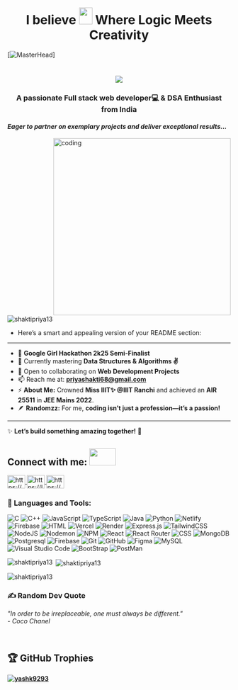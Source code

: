 <h1 align="center">I believe <img src="https://raw.githubusercontent.com/MartinHeinz/MartinHeinz/master/wave.gif" width="30px" height="38"> Where Logic Meets Creativity </h1>

[![MasterHead](https://blogs.swarthmore.edu/its/wp-content/uploads/2022/12/github-universe-1920x768.png)]
<!--<h1 align="center">Hi 👋, I'm Shakti Priya</h1>  -->




<h1 align="center">
    <img src="https://readme-typing-svg.herokuapp.com/?font=Righteous&size=35&center=true&vCenter=true&width=500&height=70&duration=4000&lines=Hi+There!+👋;+I'm+Shakti+Priya!;" />
</h1>




<h3 align="center">A passionate Full stack web developer💻 & DSA Enthusiast from India</h3>
<h4><i>Eager to partner on exemplary projects and deliver exceptional results...</i></h4>
<img align="right" alt="coding" width="400" src="https://startcoding.co.in/wp-content/uploads/2021/12/coding-for-kids.gif">

<p align="left"> <img src="https://komarev.com/ghpvc/?username=shaktipriya13&label=Profile%20views&color=0e75b6&style=flat" alt="shaktipriya13" /> </p>

- Here’s a smart and appealing version of your README section:

---



- 🌟 **Google Girl Hackathon 2k25 Semi-Finalist**  
- 🌱 Currently mastering **Data Structures & Algorithms ✌️**  
- 👯 Open to collaborating on **Web Development Projects**  
- 📫 Reach me at: **priyashakti68@gmail.com**  
- ⚡ **About Me:** Crowned **Miss IIIT✨ @IIIT Ranchi** and achieved an **AIR 25511** in **JEE Mains 2022**.  
- 🪶 **Randomzz:** For me, **coding isn’t just a profession—it’s a passion!**  

---

✨ **Let’s build something amazing together!** 🚀


## Connect with me: <img src='https://raw.githubusercontent.com/ShahriarShafin/ShahriarShafin/main/Assets/handshake.gif' width="60px" height="38">
<p align="left">

<a href="https://linkedin.com/in/shakti-priya-068475298/" target="blank">
    <img align="center" src="https://raw.githubusercontent.com/rahuldkjain/github-profile-readme-generator/master/src/images/icons/Social/linked-in-alt.svg" alt="https://www.linkedin.com/in/shakti-priya-068475298/" height="30" width="40" />
</a>
<a href="https://leetcode.com/u/shakti_priya/" target="blank">
    <img align="center" src="https://raw.githubusercontent.com/rahuldkjain/github-profile-readme-generator/master/src/images/icons/Social/leet-code.svg" alt="https://leetcode.com/u/shakti_priya/" height="30" width="40" />
</a>
<a href="https://www.geeksforgeeks.org/user/shakti2028xls/" target="blank">
    <img align="center" src="https://raw.githubusercontent.com/rahuldkjain/github-profile-readme-generator/master/src/images/icons/Social/geeks-for-geeks.svg" alt="https://www.geeksforgeeks.org/user/shakti2028xls/" height="30" width="40" />
</a>
</p>



### 🧰 Languages and Tools:
![C](https://img.shields.io/badge/c-%2300599C.svg?style=for-the-badge&logo=c&logoColor=white) 
![C++](https://img.shields.io/badge/c++-%2300599C.svg?style=for-the-badge&logo=c%2B%2B&logoColor=white)
![JavaScript](https://img.shields.io/badge/javascript-%23323330.svg?style=for-the-badge&logo=javascript&logoColor=%23F7DF1E) 
![TypeScript](https://img.shields.io/badge/typescript-%23007ACC.svg?style=for-the-badge&logo=typescript&logoColor=white)
![Java](https://img.shields.io/badge/Java-007396.svg?style=for-the-badge&logo=java&logoColor=white)
![Python](https://img.shields.io/badge/Python-14354C?style=for-the-badge&logo=python&logoColor=white)
![Netlify](https://img.shields.io/badge/netlify-%23000000.svg?style=for-the-badge&logo=netlify&logoColor=#00C7B7) 
![Firebase](https://img.shields.io/badge/firebase-%23039BE5.svg?style=for-the-badge&logo=firebase) 
![HTML](https://img.shields.io/badge/html-E34F26.svg?style=for-the-badge&logo=html5&logoColor=white)
![Vercel](https://img.shields.io/badge/vercel-%23000000.svg?style=for-the-badge&logo=vercel&logoColor=white) 
![Render](https://img.shields.io/badge/Render-%46E3B7.svg?style=for-the-badge&logo=render&logoColor=white)
![Express.js](https://img.shields.io/badge/express.js-%23404d59.svg?style=for-the-badge&logo=express&logoColor=%2361DAFB)
![TailwindCSS](https://img.shields.io/badge/tailwindcss-%2338B2AC.svg?style=for-the-badge&logo=tailwind-css&logoColor=white)
![NodeJS](https://img.shields.io/badge/node.js-6DA55F?style=for-the-badge&logo=node.js&logoColor=white) 
![Nodemon](https://img.shields.io/badge/NODEMON-%23323330.svg?style=for-the-badge&logo=nodemon&logoColor=%BBDEAD)
![NPM](https://img.shields.io/badge/NPM-%23CB3837.svg?style=for-the-badge&logo=npm&logoColor=white)
![React](https://img.shields.io/badge/react-%2320232a.svg?style=for-the-badge&logo=react&logoColor=%2361DAFB) 
![React Router](https://img.shields.io/badge/React_Router-CA4245?style=for-the-badge&logo=react-router&logoColor=white) 
![CSS](https://img.shields.io/badge/css-1572B6.svg?style=for-the-badge&logo=css3&logoColor=white)
![MongoDB](https://img.shields.io/badge/MongoDB-%234ea94b.svg?style=for-the-badge&logo=mongodb&logoColor=white)
![Postgresql](https://img.shields.io/badge/postgreSQL-4169E1.svg?style=for-the-badge&logo=postgresql&logoColor=white)
![Firebase](https://img.shields.io/badge/Firebase-039BE5?style=for-the-badge&logo=Firebase&logoColor=white)
![Git](https://img.shields.io/badge/Git-%23F05033.svg?style=for-the-badge&logo=git&logoColor=white)
![GitHub](https://img.shields.io/badge/GitHub-%23121011.svg?style=for-the-badge&logo=github&logoColor=white)
![Figma](https://img.shields.io/badge/figma-764ABC.svg?style=for-the-badge&logo=figma&logoColor=white)
![MySQL](https://img.shields.io/badge/MySQL-00000F?style=for-the-badge&logo=mysql&logoColor=white)
![Visual Studio Code](https://img.shields.io/badge/Visual%20Studio%20Code-0078d7.svg?style=for-the-badge&logo=visual-studio-code&logoColor=white)
![BootStrap](https://img.shields.io/badge/Bootstrap-563D7C?style=for-the-badge&logo=bootstrap&logoColor=white)
![PostMan](https://img.shields.io/badge/Postman-FF6C37?style=for-the-badge&logo=postman&logoColor=white)





<p><img align="left" src="https://github-readme-stats.vercel.app/api/top-langs?username=shaktipriya13&show_icons=true&locale=en&layout=compact" alt="shaktipriya13" /></p>


<p>&nbsp;<img align="center" src="https://github-readme-stats.vercel.app/api?username=shaktipriya13&show_icons=true&locale=en" alt="shaktipriya13" /></p>

<p><img align="center" src="https://github-readme-streak-stats.herokuapp.com/?user=shaktipriya13&" alt="shaktipriya13" /></p>




<h3 class="heading-element" dir="auto">✍️ Random Dev Quote</h3>
<p><i><strong></strong>"In order to be irreplaceable, one must always be different." <br> - Coco Chanel<strong></i></p>
<br>


<div class="markdown-heading" dir="auto"><h2 class="heading-element" dir="auto">🏆 GitHub Trophies</h2><a id="user-content--github-trophies" class="anchor" aria-label="Permalink: 🏆 GitHub Trophies" href="#-github-trophies">

<p align="left"> <a href="https://github.com/ryo-ma/github-profile-trophy"><img src="https://github-profile-trophy.vercel.app/?username=yashk9293" alt="yashk9293" /></a> </p>

</div>
<a target="_blank" rel="noopener noreferrer nofollow" href="https://camo.githubusercontent.com/167cae6746b07bb2debdaa36305b2716094b0fc023c052296486d2dd04154edf/68747470733a2f2f6769746875622d70726f66696c652d74726f7068792e76657263656c2e6170702f3f757365726e616d653d4172696f6e446173267468656d653d7261646963616c266e6f2d6672616d653d66616c7365266e6f2d62673d74727565266d617267696e2d773d34"><img src="https://camo.githubusercontent.com/167cae6746b07bb2debdaa36305b2716094b0fc023c052296486d2dd04154edf/68747470733a2f2f6769746875622d70726f66696c652d74726f7068792e76657263656c2e6170702f3f757365726e616d653d4172696f6e446173267468656d653d7261646963616c266e6f2d6672616d653d66616c7365266e6f2d62673d74727565266d617267696e2d773d34" alt="" data-canonical-src="https://github-profile-trophy.vercel.app/?username=ArionDas&amp;theme=radical&amp;no-frame=false&amp;no-bg=true&amp;margin-w=4" style="max-width: 100%;"></a>









<!-- This is a single-line comment -->
<!--
# GitHub Contribution Snake

## Light Mode
![GitHub Contribution Snake](https://raw.githubusercontent.com/shaktipriya13/shaktipriya13/output/github-contribution-grid-snake.svg)

## Dark Mode
![GitHub Contribution Snake](https://raw.githubusercontent.com/shaktipriya13/shaktipriya13/output/github-contribution-grid-snake-dark.svg)

## GIF Version
![GitHub Contribution Snake](https://raw.githubusercontent.com/shaktipriya13/shaktipriya13/output/github-contribution-grid-snake.gif)

-->
